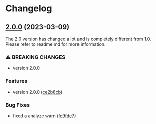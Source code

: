 # Changelog

## [2.0.0](https://github.com/odroe/easysms/compare/v0.0.7...v2.0.0) (2023-03-09)

The 2.0 version has changed a lot and is completely different from 1.0. Please refer to readme.md for more information.

### ⚠ BREAKING CHANGES

- version 2.0.0

### Features

- version 2.0.0 ([ce2b8cb](https://github.com/odroe/easysms/commit/ce2b8cbbfc9df87b7a298a0d74f98b2b9031cbe9))

### Bug Fixes

- fixed a analyze warn ([fc9fde7](https://github.com/odroe/easysms/commit/fc9fde7afb89ed1c7356479d2112ff0d8644b655))
